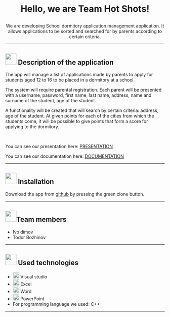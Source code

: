 

# <p align=center>Hello, we are Team Hot Shots!</p>



<p align=center>We are developing School dormitory application management application. It allows applications to be sorted and searched for by parents according to certain criteria.</p>

---

## <img src="https://lh3.googleusercontent.com/proxy/6lSnKaok9Ys_W-QIlbUnMrLvBfdDdX_RxnLxIZUVdQ8sU2uCtazA4XWvu-E4t7VDC0Lm_QI4TCahGqqBytslYup71mvjTmsi7p_xfRnUDTi3QrxVdVCkogGH_gS_" width="35" height="35" />  Description of the application

The app will manage a list of applications made by parents to apply for students aged 12 to 16 to be placed in a dormitory at a school.

The system will require parental registration. Each parent will be presented with a username, password, first name, last name, address, name and surname of the student, age of the student.

A functionality will be created that will search by certain criteria: address, age of the student. At given points for each of the cities from which the students come, it will be possible to give points that form a score for applying to the dormitory.

<br>

You can see our presentation here:
[PRESENTATION](https://codingburgas-my.sharepoint.com/:p:/g/personal/rvvelichkova18_codingburgas_bg/EcxcLbWhpI1JrDmazq2zZ0EBQJ-2dhrMcd2XEBnpGj56ow?e=rGA0wm)

You can see our documentation here:
[DOCUMENTATION](https://codingburgas-my.sharepoint.com/:p:/g/personal/rvvelichkova18_codingburgas_bg/EcxcLbWhpI1JrDmazq2zZ0EBQJ-2dhrMcd2XEBnpGj56ow?e=rGA0wm)

---
 

## <img src="https://lh3.googleusercontent.com/proxy/6lSnKaok9Ys_W-QIlbUnMrLvBfdDdX_RxnLxIZUVdQ8sU2uCtazA4XWvu-E4t7VDC0Lm_QI4TCahGqqBytslYup71mvjTmsi7p_xfRnUDTi3QrxVdVCkogGH_gS_" width="35" height="35" />  Installation 

Download the app from [github](https://github.com/IMDimov18/hostel_project) by pressing the green clone button. 

---

## <img src="https://lh3.googleusercontent.com/proxy/6lSnKaok9Ys_W-QIlbUnMrLvBfdDdX_RxnLxIZUVdQ8sU2uCtazA4XWvu-E4t7VDC0Lm_QI4TCahGqqBytslYup71mvjTmsi7p_xfRnUDTi3QrxVdVCkogGH_gS_" width="35" height="35" />Team members
- Ivo dimov
- Todor Bozhinov

---

## <img src="https://lh3.googleusercontent.com/proxy/6lSnKaok9Ys_W-QIlbUnMrLvBfdDdX_RxnLxIZUVdQ8sU2uCtazA4XWvu-E4t7VDC0Lm_QI4TCahGqqBytslYup71mvjTmsi7p_xfRnUDTi3QrxVdVCkogGH_gS_" width="35" height="35" /> Used technologies
- <img src="https://media.discordapp.net/attachments/815253581149896790/818134527842582578/Visual_Studio_Icon_2019.svg.png?width=541&height=541" width="20"> Visual studio
- <img src="https://media.discordapp.net/attachments/815253581149896790/818134368848969728/1043px-Microsoft_Excel_2013_logo.svg_.png?width=551&height=541" width="20"> Excel
-  <img src="https://media.discordapp.net/attachments/815253581149896790/818133539903111188/Microsoft_Word_logo.png" width="20"> Word
- <img src="https://media.discordapp.net/attachments/815253581149896790/818136011359518780/kisspng-microsoft-powerpoint-computer-software-microsoft-o-5b3b3927c75c49.3318087715306079118166-rem.png" width="20"> PowerPoint
- For programming language we used: C++
***
